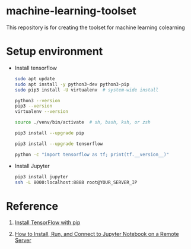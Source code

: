 # machine-learning-toolset

This repository is for creating the toolset for machine learning colearning

# Setup environment

- Install tensorflow
    ``` bash
    sudo apt update
    sudo apt install -y python3-dev python3-pip
    sudo pip3 install -U virtualenv  # system-wide install

    python3 --version
    pip3 --version
    virtualenv --version

    source ./venv/bin/activate  # sh, bash, ksh, or zsh

    pip3 install --upgrade pip

    pip3 install --upgrade tensorflow

    python -c "import tensorflow as tf; print(tf.__version__)"

    ```
    
- Install Jupyter

    ``` bash
    pip3 install jupyter
    ssh -L 8000:localhost:8888 root@YOUR_SERVER_IP
    
    ```


# Reference

1. [Install TensorFlow with pip](https://www.tensorflow.org/install/pip)

2. [How to Install, Run, and Connect to Jupyter Notebook on a Remote Server](https://www.digitalocean.com/community/tutorials/how-to-install-run-connect-to-jupyter-notebook-on-remote-server)
